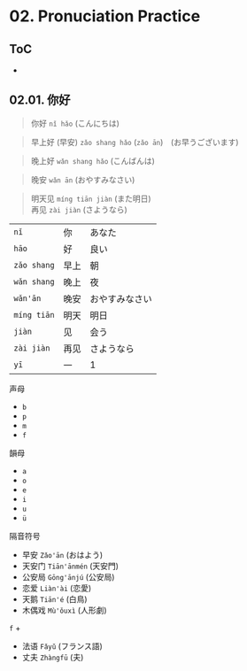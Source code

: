 <!--
Filename: 	note.md
Project: 	/Users/shume/Developer/zho/BasicLanguageLearningPart1/02
Author: 	shumez <https://github.com/shumez>
Created: 	2019-05-06 17:07:2
Modified: 	2019-05-08 13:59:30
-----
Copyright (c) 2019 shumez
-->

# 02. Pronuciation Practice

## ToC

* [](#)
    [](#)


## 02.01. 你好

> 你好 `nǐ hǎo` (こんにちは)  

> 早上好 (早安) `zǎo shang hǎo` (`zǎo ān`)　(お早うございます)  

> 晚上好 `wǎn shang hǎo` (こんばんは)  

> 晚安 `wǎn ān` (おやすみなさい)  

> 明天见 `míng tiān jiàn` (また明日)  
> 再见 `zài jiàn` (さようなら)



|               |       |               |
|---------------|-------|---------------|
| `nǐ`          | 你    | あなた        　|
| `hāo`         | 好    | 良い          　|
| `zǎo shang`   | 早上  | 朝              |
| `wǎn shang`   | 晚上  | 夜              |
| `wǎn'ān`      | 晚安  | おやすみなさい    |
| `míng tiān`   | 明天  | 明日            |
| `jiàn`        | 见    | 会う          　|
| `zài jiàn`    | 再见  | さようなら       |
| `yī`          | 一    | 1              |


声母

* `b`
* `p`
* `m`
* `f`

韻母

* `a`
* `o`
* `e`
* `i`
* `u`
* `ü`

隔音符号

* 早安 `Zǎo'ān` (おはよう)
* 天安门 `Tiān'ānmén` (天安門)
* 公安局 `Gōng'ānjú` (公安局)
* 恋爱 `Liàn'ài` (恋愛)
* 天鹅 `Tiān'é` (白鳥)
* 木偶戏 `Mù'ǒuxì` (人形劇)



`f` + 

* 法语 `Fǎyǔ` (フランス語)
* 丈夫 `Zhàngfū` (夫)


##

<!-- ref -->

<!-- fig -->

<!-- <style type="text/css">
	img{width: 51%; float: right;}
</style> -->